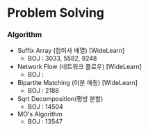 # Problem Solving

### Algorithm

- Suffix Array (접미사 배열) [WideLearn]
  - BOJ : 3033, 5582, 9248 
- Network Flow (네트워크 플로우) [WideLearn]
  - BOJ : 
- Bipartite Matching (이분 매칭) [WideLearn]
  - BOJ : 2188
- Sqrt Decomposition(평방 분할)
  - BOJ : 14504
- MO's Algorithm 
  - BOJ : 13547